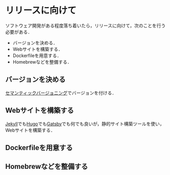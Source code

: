 # リリースに向けて

ソフトウェア開発がある程度落ち着いたら，リリースに向けて，次のことを行う必要がある．

* バージョンを決める．
* Webサイトを構築する．
* Dockerfileを用意する．
* Homebrewなどを整備する．

## バージョンを決める

[セマンティックバージョニング](https://semver.org/lang/ja/)でバージョンを付ける．

## Webサイトを構築する

[Jekyll](https://jekyllrb.com/)でも[Hugo](https://gohugo.io)でも[Gatsby](https://www.gatsbyjs.com/)でも何でも良いが，静的サイト構築ツールを使い，Webサイトを構築する．

## Dockerfileを用意する



## Homebrewなどを整備する



